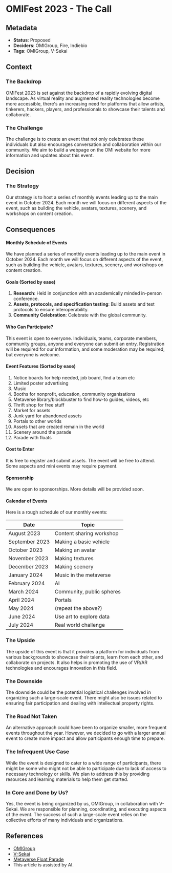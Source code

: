 # OMIFest 2023 - The Call

## Metadata

- **Status**: Proposed
- **Deciders**: OMIGroup, Fire, Indiebio
- **Tags**: OMIGroup, V-Sekai

## Context

### The Backdrop

OMIFest 2023 is set against the backdrop of a rapidly evolving digital landscape. As virtual reality and augmented reality technologies become more accessible, there's an increasing need for platforms that allow artists, tinkerers, hackers, players, and professionals to showcase their talents and collaborate.

### The Challenge

The challenge is to create an event that not only celebrates these individuals but also encourages conversation and collaboration within our community. We aim to build a webpage on the OMI website for more information and updates about this event.

## Decision

### The Strategy

Our strategy is to host a series of monthly events leading up to the main event in October 2024. Each month we will focus on different aspects of the event, such as building the vehicle, avatars, textures, scenery, and workshops on content creation.

## Consequences

#### Monthly Schedule of Events

We have planned a series of monthly events leading up to the main event in October 2024. Each month we will focus on different aspects of the event, such as building the vehicle, avatars, textures, scenery, and workshops on content creation.

#### Goals (Sorted by ease)

1. **Research**: Held in conjunction with an academically minded in-person conference.
2. **Assets, protocols, and specification testing**: Build assets and test protocols to ensure interoperability.
3. **Community Celebration**: Celebrate with the global community.

#### Who Can Participate?

This event is open to everyone. Individuals, teams, corporate members, community groups, anyone and everyone can submit an entry. Registration will be required for our information, and some moderation may be required, but everyone is welcome.

#### Event Features (Sorted by ease)

1. Notice boards for help needed, job board, find a team etc
2. Limited poster advertising
3. Music
4. Booths for nonprofit, education, community organisations
5. Metaverse library/blockbuster to find how-to guides, videos, etc
6. Thrift shop for free stuff
7. Market for assets
8. Junk yard for abandoned assets
9. Portals to other worlds
10. Assets that are created remain in the world
11. Scenery around the parade
12. Parade with floats

#### Cost to Enter

It is free to register and submit assets. The event will be free to attend. Some aspects and mini events may require payment.

#### Sponsorship

We are open to sponsorships. More details will be provided soon.

#### Calendar of Events

Here is a rough schedule of our monthly events:

| Date           | Topic                     |
| -------------- | ------------------------- |
| August 2023    | Content sharing workshop  |
| September 2023 | Making a basic vehicle    |
| October 2023   | Making an avatar          |
| November 2023  | Making textures           |
| December 2023  | Making scenery            |
| January 2024   | Music in the metaverse    |
| February 2024  | AI                        |
| March 2024     | Community, public spheres |
| April 2024     | Portals                   |
| May 2024       | (repeat the above?)       |
| June 2024      | Use art to explore data   |
| July 2024      | Real world challenge      |

### The Upside

The upside of this event is that it provides a platform for individuals from various backgrounds to showcase their talents, learn from each other, and collaborate on projects. It also helps in promoting the use of VR/AR technologies and encourages innovation in this field.

### The Downside

The downside could be the potential logistical challenges involved in organizing such a large-scale event. There might also be issues related to ensuring fair participation and dealing with intellectual property rights.

### The Road Not Taken

An alternative approach could have been to organize smaller, more frequent events throughout the year. However, we decided to go with a larger annual event to create more impact and allow participants enough time to prepare.

### The Infrequent Use Case

While the event is designed to cater to a wide range of participants, there might be some who might not be able to participate due to lack of access to necessary technology or skills. We plan to address this by providing resources and learning materials to help them get started.

### In Core and Done by Us?

Yes, the event is being organized by us, OMIGroup, in collaboration with V-Sekai. We are responsible for planning, coordinating, and executing aspects of the event. The success of such a large-scale event relies on the collective efforts of many individuals and organizations.

## References

- [OMIGroup](https://omigroup.org/)
- [V-Sekai](https://v-sekai.org/)
- [Metaverse Float Parade](https://hackmd.io/@indiebio/metaverse-float-parade)
- This article is assisted by AI.